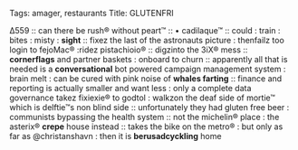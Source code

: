 Tags: amager, restaurants
Title: GLUTENFRI
  
∆559 :: can there be rush® without peart™ :: • cadilaque™ :: could : train : bites : misty : **sight** :: fixez the last of the astronauts picture : thenfailz too login to fejoMac® :ridez pistachioio® :: digzinto the 3iX® mess :: **cornerflags** and partner baskets : onboard to churn :: apparently all that is needed is a **conversational** bot powered campaign management system : brain melt : can be cured with pink noise of **whales farting** :: finance and reporting is actually smaller and want less : only a complete data governance takez fixiexie® to godtol : walkzon the deaf side of mortie™ which is delftie™s non blind side :: unfortunately they had gluten free beer : communists bypassing the health system :: not the michelin® place : the asterix® **crepe** house instead :: takes the bike on the metro® : but only as far as @christanshavn : then it is **berusadcyckling** home  
<!--stackedit_data:
eyJoaXN0b3J5IjpbLTE2ODc5ODk1MDRdfQ==
-->